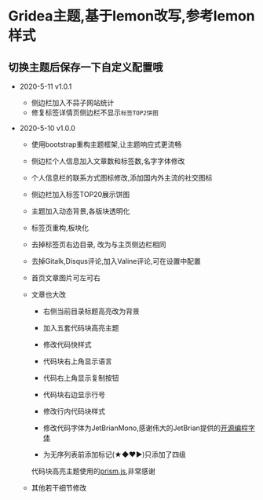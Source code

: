 # Gridea主题,基于lemon改写,参考lemon样式

## 切换主题后保存一下自定义配置哦

- 2020-5-11	v1.0.1

  - 侧边栏加入不蒜子网站统计
  - 修复标签详情页侧边栏不显示`标签TOP2饼图`

- 2020-5-10	v1.0.0

  - 使用bootstrap重构主题框架,让主题响应式更流畅

  - 侧边栏个人信息加入文章数和标签数,名字字体修改

  - 个人信息栏的联系方式图标修改,添加国内外主流的社交图标

  - 侧边栏加入标签TOP20展示饼图

  - 主题加入动态背景,各版块透明化

  - 标签页重构,板块化

  - 去掉标签页右边目录, 改为与主页侧边栏相同

  - 去掉Gitalk,Disqus评论,加入Valine评论,可在设置中配置

  - 首页文章图片可左可右

  - 文章也大改

    - 右侧当前目录标题高亮改为背景
    - 加入五套代码块高亮主题
    - 修改代码快样式
     - 代码块右上角显示语言
     - 代码右上角显示复制按钮
     - 代码块右边显示行号
     - 修改行内代码块样式
     - 修改代码字体为JetBrianMono,感谢伟大的JetBrian提供的[开源编程字体](https://www.jetbrains.com/zh-cn/lp/mono)

    - 为无序列表前添加标记(★◆♥▶)只添加了四级

    代码块高亮主题使用的[prism.js](https://prismjs.com/download.html),非常感谢

  - 其他若干细节修改